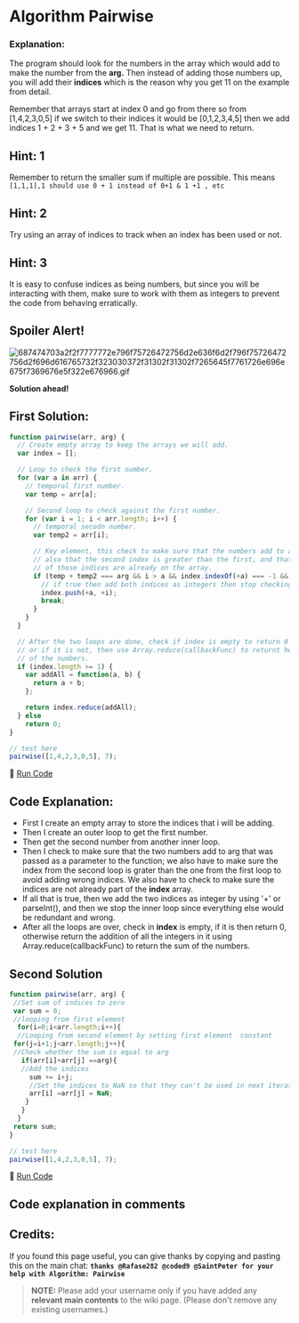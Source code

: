 # Algorithm Pairwise

### Explanation:

The program should look for the numbers in the array which would add to make the number from the **arg.** Then instead of adding those numbers up, you will add their **indices** which is the reason why you get 11 on the example from detail.

Remember that arrays start at index 0 and go from there so from [1,4,2,3,0,5] if we switch to their indices it would be [0,1,2,3,4,5] then we add indices 1 + 2 + 3 + 5 and we get 11\. That is what we need to return.

## Hint: 1

Remember to return the smaller sum if multiple are possible. This means `[1,1,1],1 should use 0 + 1 instead of 0+1 & 1 +1 , etc`

## Hint: 2

Try using an array of indices to track when an index has been used or not.

## Hint: 3

It is easy to confuse indices as being numbers, but since you will be interacting with them, make sure to work with them as integers to prevent the code from behaving erratically.

## Spoiler Alert!

![687474703a2f2f7777772e796f75726472756d2e636f6d2f796f75726472756d2f696d616765732f323030372f31302f31302f7265645f7761726e696e675f7369676e5f322e676966.gif](https://files.gitter.im/FreeCodeCamp/Wiki/nlOm/thumb/687474703a2f2f7777772e796f75726472756d2e636f6d2f796f75726472756d2f696d616765732f323030372f31302f31302f7265645f7761726e696e675f7369676e5f322e676966.gif)

**Solution ahead!**

## First Solution:

```javascript
function pairwise(arr, arg) {
  // Create empty array to keep the arrays we will add.
  var index = [];

  // Loop to check the first number.
  for (var a in arr) {
    // temporal first number.
    var temp = arr[a];

    // Second loop to check against the first number.
    for (var i = 1; i < arr.length; i++) {
      // temporal secodn number.
      var temp2 = arr[i];

      // Key element, this check to make sure that the numbers add to arg
      // also that the second index is greater than the first, and that neither
      // of those indices are already on the array.
      if (temp + temp2 === arg && i > a && index.indexOf(+a) === -1 && index.indexOf(+i) === -1) {
        // if true then add both indices as integers then stop checking to avoid repeats.
        index.push(+a, +i);
        break;
      }
    }
  }

  // After the two loops are done, check if index is empty to return 0
  // or if it is not, then use Array.reduce(callbackFunc) to returnt he sum
  // of the numbers.
  if (index.length >= 1) {
    var addAll = function(a, b) {
      return a + b;
    };

    return index.reduce(addAll);
  } else
    return 0;
}

// test here
pairwise([1,4,2,3,0,5], 7);
```

:rocket: [Run Code](https://repl.it/CLpC/0)

## Code Explanation:

- First I create an empty array to store the indices that i will be adding.
- Then I create an outer loop to get the first number.
- Then get the second number from another inner loop.
- Then I check to make sure that the two numbers add to arg that was passed as a parameter to the function; we also have to make sure the index from the second loop is grater than the one from the first loop to avoid adding wrong indices. We also have to check to make sure the indices are not already part of the **index** array.
- If all that is true, then we add the two indices as integer by using '+' or parseInt(), and then we stop the inner loop since everything else would be redundant and wrong.
- After all the loops are over, check in **index** is empty, if it is then return 0, otherwise return the addition of all the integers in it using Array.reduce(callbackFunc) to return the sum of the numbers.

## Second Solution

```javascript
function pairwise(arr, arg) {
 //Set sum of indices to zero
 var sum = 0;
 //looping from first element
  for(i=0;i<arr.length;i++){
  //Looping from second element by setting first element  constant
 for(j=i+1;j<arr.length;j++){
 //Check whether the sum is equal to arg
   if(arr[i]+arr[j] ==arg){
   //Add the indices
     sum += i+j;
     //Set the indices to NaN so that they can't be used in next iteration
     arr[i] =arr[j] = NaN;
    }
   } 
  }
 return sum;
}

// test here
pairwise([1,4,2,3,0,5], 7);
```

:rocket: [Run Code](https://repl.it/CLpD/0)

## Code explanation in comments

## Credits:

If you found this page useful, you can give thanks by copying and pasting this on the main chat: **`thanks @Rafase282 @coded9 @SaintPeter for your help with Algorithm: Pairwise`**

> **NOTE:** Please add your username only if you have added any **relevant main contents** to the wiki page. (Please don't remove any existing usernames.)
